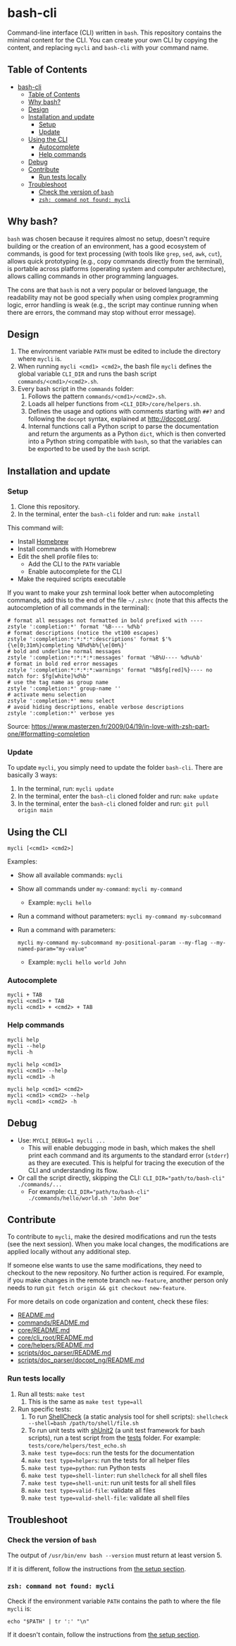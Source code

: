 # bash-cli

Command-line interface (CLI) written in `bash`. This repository contains the minimal content for the
CLI. You can create your own CLI by copying the content, and replacing `mycli` and `bash-cli` with
your command name.

## Table of Contents

- [bash-cli](#bash-cli)
  - [Table of Contents](#table-of-contents)
  - [Why bash?](#why-bash)
  - [Design](#design)
  - [Installation and update](#installation-and-update)
    - [Setup](#setup)
    - [Update](#update)
  - [Using the CLI](#using-the-cli)
    - [Autocomplete](#autocomplete)
    - [Help commands](#help-commands)
  - [Debug](#debug)
  - [Contribute](#contribute)
    - [Run tests locally](#run-tests-locally)
  - [Troubleshoot](#troubleshoot)
    - [Check the version of `bash`](#check-the-version-of-bash)
    - [`zsh: command not found: mycli`](#zsh-command-not-found-mycli)

## Why bash?

`bash` was chosen because it requires almost no setup, doesn't require building or the creation of
an environment, has a good ecosystem of commands, is good for text processing (with tools like `grep`,
`sed`, `awk`, `cut`), allows quick prototyping (e.g., copy commands directly from the terminal), is
portable across platforms (operating system and computer architecture), allows calling commands in
other programming languages.

The cons are that `bash` is not a very popular or beloved language, the readability may not be good
specially when using complex programming logic, error handling is weak (e.g., the script may
continue running when there are errors, the command may stop without error message).

## Design

1. The environment variable `PATH` must be edited to include the directory where `mycli` is.
2. When running `mycli <cmd1> <cmd2>`, the bash file `mycli` defines the global variable `CLI_DIR`
   and runs the bash script `commands/<cmd1>/<cmd2>.sh`.
3. Every bash script in the `commands` folder:
   1. Follows the pattern `commands/<cmd1>/<cmd2>.sh`.
   2. Loads all helper functions from `<CLI_DIR>/core/helpers.sh`.
   3. Defines the usage and options with comments starting with `##?` and following the `docopt`
   syntax, explained at <http://docopt.org/>.
   4. Internal functions call a Python script to parse the documentation and return the arguments as
   a Python `dict`, which is then converted into a Python string compatible with `bash`, so that the
   variables can be exported to be used by the `bash` script.

## Installation and update

### Setup

1. Clone this repository.
2. In the terminal, enter the `bash-cli` folder and run: `make install`

This command will:

- Install [Homebrew](https://brew.sh/)
- Install commands with Homebrew
- Edit the shell profile files to:
  - Add the CLI to the `PATH` variable
  - Enable autocomplete for the CLI
- Make the required scripts executable

If you want to make your zsh terminal look better when autocompleting commands, add this to the end
of the file `~/.zshrc` (note that this affects the autocompletion of all commands in the terminal):

```shell
# format all messages not formatted in bold prefixed with ----
zstyle ':completion:*' format '%B---- %d%b'
# format descriptions (notice the vt100 escapes)
zstyle ':completion:*:*:*:*:descriptions' format $'%{\e[0;31m%}completing %B%d%b%{\e[0m%}'
# bold and underline normal messages
zstyle ':completion:*:*:*:*:messages' format '%B%U---- %d%u%b'
# format in bold red error messages
zstyle ':completion:*:*:*:*:warnings' format "%B$fg[red]%}---- no match for: $fg[white]%d%b"
# use the tag name as group name
zstyle ':completion:*' group-name ''
# activate menu selection
zstyle ':completion:*' menu select
# avoid hiding descriptions, enable verbose descriptions
zstyle ':completion:*' verbose yes
```

Source: <https://www.masterzen.fr/2009/04/19/in-love-with-zsh-part-one/#formatting-completion>

### Update

To update `mycli`, you simply need to update the folder `bash-cli`. There are basically 3 ways:

1. In the terminal, run: `mycli update`
2. In the terminal, enter the `bash-cli` cloned folder and run: `make update`
3. In the terminal, enter the `bash-cli` cloned folder and run: `git pull origin main`

## Using the CLI

```shell
mycli [<cmd1> <cmd2>]
```

Examples:

- Show all available commands: `mycli`
- Show all commands under `my-command`: `mycli my-command`
  - Example: `mycli hello`
- Run a command without parameters: `mycli my-command my-subcommand`
- Run a command with parameters:

  `mycli my-command my-subcommand my-positional-param --my-flag --my-named-param="my-value"`
  - Example: `mycli hello world John`

### Autocomplete

```shell
mycli + TAB
mycli <cmd1> + TAB
mycli <cmd1> + <cmd2> + TAB
```

### Help commands

```shell
mycli help
mycli --help
mycli -h

mycli help <cmd1>
mycli <cmd1> --help
mycli <cmd1> -h

mycli help <cmd1> <cmd2>
mycli <cmd1> <cmd2> --help
mycli <cmd1> <cmd2> -h
```

## Debug

- Use: `MYCLI_DEBUG=1 mycli ...`
  - This will enable debugging mode in bash, which makes the shell print each command and its
  arguments to the standard error (`stderr`) as they are executed. This is helpful for tracing the
  execution of the CLI and understanding its flow.
- Or call the script directly, skipping the CLI: `CLI_DIR="path/to/bash-cli" ./commands/...`
  - For example: `CLI_DIR="path/to/bash-cli" ./commands/hello/world.sh 'John Doe'`

## Contribute

To contribute to `mycli`, make the desired modifications and run the tests (see the next session).
When you make local changes, the modifications are applied locally without any additional step.

If someone else wants to use the same modifications, they need to checkout to the new repository. No
further action is required. For example, if you make changes in the remote branch `new-feature`, another
person only needs to run `git fetch origin && git checkout new-feature`.

For more details on code organization and content, check these files:

- [README.md](README.md)
- [commands/README.md](commands/README.md)
- [core/README.md](core/README.md)
- [core/cli_root/README.md](core/cli_root/README.md)
- [core/helpers/README.md](core/helpers/README.md)
- [scripts/doc_parser/README.md](scripts/doc_parser/README.md)
- [scripts/doc_parser/docopt_ng/README.md](scripts/doc_parser/docopt_ng/README.md)

### Run tests locally

1. Run all tests: `make test`
   1. This is the same as `make test type=all`
2. Run specific tests:
   1. To run [ShellCheck](https://github.com/koalaman/shellcheck) (a static analysis tool for shell
   scripts): `shellcheck --shell=bash /path/to/shell/file.sh`
   2. To run unit tests with [shUnit2](https://github.com/kward/shunit2) (a unit test framework for
   bash scripts), run a test script from the [tests](tests) folder. For example: `tests/core/helpers/test_echo.sh`
   3. `make test type=docs`: run the tests for the documentation
   4. `make test type=helpers`: run the tests for all helper files
   5. `make test type=python`: run Python tests
   6. `make test type=shell-linter`: run `shellcheck` for all shell files
   7. `make test type=shell-unit`: run unit tests for all shell files
   8. `make test type=valid-file`: validate all files
   9. `make test type=valid-shell-file`: validate all shell files

## Troubleshoot

### Check the version of `bash`

The output of `/usr/bin/env bash --version` must return at least version 5.

If it is different, follow the instructions from [the setup section](#setup).

### `zsh: command not found: mycli`

Check if the environment variable `PATH` contains the path to where the file `mycli` is:

```shell
echo "$PATH" | tr ':' "\n"
```

If it doesn't contain, follow the instructions from [the setup section](#setup).
